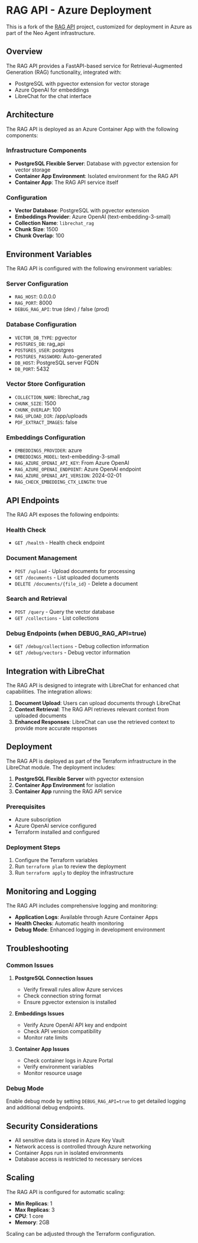 # RAG API - Azure Deployment

This is a fork of the [RAG API](https://github.com/danny-avila/rag_api) project, customized for deployment in Azure as part of the Neo Agent infrastructure.

## Overview

The RAG API provides a FastAPI-based service for Retrieval-Augmented Generation (RAG) functionality, integrated with:
- PostgreSQL with pgvector extension for vector storage
- Azure OpenAI for embeddings
- LibreChat for the chat interface

## Architecture

The RAG API is deployed as an Azure Container App with the following components:

### Infrastructure Components
- **PostgreSQL Flexible Server**: Database with pgvector extension for vector storage
- **Container App Environment**: Isolated environment for the RAG API
- **Container App**: The RAG API service itself

### Configuration
- **Vector Database**: PostgreSQL with pgvector extension
- **Embeddings Provider**: Azure OpenAI (text-embedding-3-small)
- **Collection Name**: `librechat_rag`
- **Chunk Size**: 1500
- **Chunk Overlap**: 100

## Environment Variables

The RAG API is configured with the following environment variables:

### Server Configuration
- `RAG_HOST`: 0.0.0.0
- `RAG_PORT`: 8000
- `DEBUG_RAG_API`: true (dev) / false (prod)

### Database Configuration
- `VECTOR_DB_TYPE`: pgvector
- `POSTGRES_DB`: rag_api
- `POSTGRES_USER`: postgres
- `POSTGRES_PASSWORD`: Auto-generated
- `DB_HOST`: PostgreSQL server FQDN
- `DB_PORT`: 5432

### Vector Store Configuration
- `COLLECTION_NAME`: librechat_rag
- `CHUNK_SIZE`: 1500
- `CHUNK_OVERLAP`: 100
- `RAG_UPLOAD_DIR`: /app/uploads
- `PDF_EXTRACT_IMAGES`: false

### Embeddings Configuration
- `EMBEDDINGS_PROVIDER`: azure
- `EMBEDDINGS_MODEL`: text-embedding-3-small
- `RAG_AZURE_OPENAI_API_KEY`: From Azure OpenAI
- `RAG_AZURE_OPENAI_ENDPOINT`: Azure OpenAI endpoint
- `RAG_AZURE_OPENAI_API_VERSION`: 2024-02-01
- `RAG_CHECK_EMBEDDING_CTX_LENGTH`: true

## API Endpoints

The RAG API exposes the following endpoints:

### Health Check
- `GET /health` - Health check endpoint

### Document Management
- `POST /upload` - Upload documents for processing
- `GET /documents` - List uploaded documents
- `DELETE /documents/{file_id}` - Delete a document

### Search and Retrieval
- `POST /query` - Query the vector database
- `GET /collections` - List collections

### Debug Endpoints (when DEBUG_RAG_API=true)
- `GET /debug/collections` - Debug collection information
- `GET /debug/vectors` - Debug vector information

## Integration with LibreChat

The RAG API is designed to integrate with LibreChat for enhanced chat capabilities. The integration allows:

1. **Document Upload**: Users can upload documents through LibreChat
2. **Context Retrieval**: The RAG API retrieves relevant context from uploaded documents
3. **Enhanced Responses**: LibreChat can use the retrieved context to provide more accurate responses

## Deployment

The RAG API is deployed as part of the Terraform infrastructure in the LibreChat module. The deployment includes:

1. **PostgreSQL Flexible Server** with pgvector extension
2. **Container App Environment** for isolation
3. **Container App** running the RAG API service

### Prerequisites
- Azure subscription
- Azure OpenAI service configured
- Terraform installed and configured

### Deployment Steps
1. Configure the Terraform variables
2. Run `terraform plan` to review the deployment
3. Run `terraform apply` to deploy the infrastructure

## Monitoring and Logging

The RAG API includes comprehensive logging and monitoring:

- **Application Logs**: Available through Azure Container Apps
- **Health Checks**: Automatic health monitoring
- **Debug Mode**: Enhanced logging in development environment

## Troubleshooting

### Common Issues

1. **PostgreSQL Connection Issues**
   - Verify firewall rules allow Azure services
   - Check connection string format
   - Ensure pgvector extension is installed

2. **Embeddings Issues**
   - Verify Azure OpenAI API key and endpoint
   - Check API version compatibility
   - Monitor rate limits

3. **Container App Issues**
   - Check container logs in Azure Portal
   - Verify environment variables
   - Monitor resource usage

### Debug Mode

Enable debug mode by setting `DEBUG_RAG_API=true` to get detailed logging and additional debug endpoints.

## Security Considerations

- All sensitive data is stored in Azure Key Vault
- Network access is controlled through Azure networking
- Container Apps run in isolated environments
- Database access is restricted to necessary services

## Scaling

The RAG API is configured for automatic scaling:
- **Min Replicas**: 1
- **Max Replicas**: 3
- **CPU**: 1 core
- **Memory**: 2GB

Scaling can be adjusted through the Terraform configuration. 